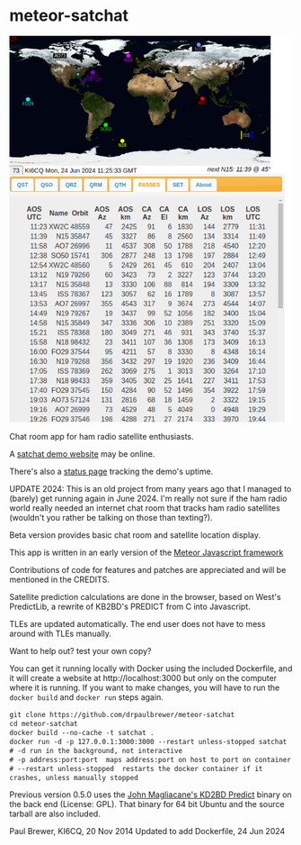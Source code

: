 meteor-satchat
==============

![screenshot of meteor-satchat PASSES tab](./screenshots/Passes-20240624.png)

Chat room app for ham radio satellite enthusiasts.


A [satchat demo website](http://159.65.111.7:3000) may be online. 
 
There's also a [status page](https://drpaulbrewer.github.io/meteor-satchat-demo-uptime) tracking the demo's uptime.

UPDATE 2024:  This is an old project from many years ago that I managed
to (barely) get running again in June 2024.  I'm really
not sure if the ham radio world really needed an internet chat room
that tracks ham radio satellites (wouldn't you rather be talking on those
than texting?).

Beta version provides basic chat room and satellite location display.

This app is written in an early version of the  [Meteor Javascript framework](http://www.meteor.com)

Contributions of code for features and patches are appreciated and will be mentioned in the CREDITS.

Satellite prediction calculations are done in the browser, based on West's PredictLib, a rewrite of KB2BD's PREDICT from C into Javascript. 

TLEs are updated automatically. The end user does not have to mess around with TLEs manually. 

Want to help out? test your own copy?

You can get it running locally with Docker using the included Dockerfile,
and it will create a website at http://localhost:3000 but only on the 
computer where it is running.  If you want to make changes, you will have
to run the `docker build` and `docker run` steps again.

```
git clone https://github.com/drpaulbrewer/meteor-satchat
cd meteor-satchat
docker build --no-cache -t satchat .
docker run -d -p 127.0.0.1:3000:3000 --restart unless-stopped satchat
# -d run in the background, not interactive
# -p address:port:port  maps address:port on host to port on container
# --restart unless-stopped  restarts the docker container if it crashes, unless manually stopped

```



Previous version 0.5.0 uses the [John Magliacane's KD2BD Predict](http://www.qsl.net/kd2bd/predict.html) binary on the back end (License: GPL).  That binary for 64 bit Ubuntu and the source tarball are also included.

Paul Brewer, KI6CQ, 20 Nov 2014
Updated to add Dockerfile, 24 Jun 2024
